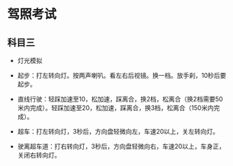 # 驾照考试

## 科目三

- 灯光模拟

- 起步：打左转向灯。按两声喇叭。看左右后视镜。换一档。放手刹，10秒后要起步。
- 直线行驶：轻踩加速至10，松加速，踩离合，换2档，松离合（换2档需要50米内完成）。轻踩加速至20，松加速，踩离合，换3档，松离合（150米内完成）。
- 超车：打左转向灯，3秒后，方向盘轻微向左，车速20以上，关左转向灯。
- 驶离超车道：打右转向灯，3秒后，方向盘轻微向右，车速20以上，车身正，关闭右转向灯。